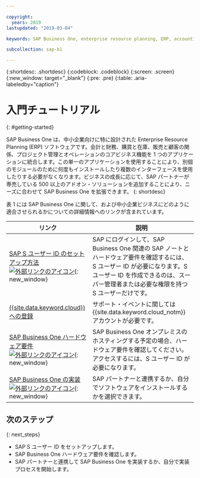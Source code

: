 ```yaml
---

copyright:
  years: 2019
lastupdated: "2019-03-04"

keywords: SAP Business One, enterprise resource planning, ERP, accounting and financials, purchasing and inventory, sales and customer relationships, project management and operations

subcollection: sap-b1

---
```


{:shortdesc: .shortdesc}
{:codeblock: .codeblock}
{:screen: .screen}
{:new_window: target="_blank"}
{:pre: .pre}
{:table: .aria-labeledby="caption"}

# 入門チュートリアル
{: #getting-started}

SAP Business One は、中小企業向けに特に設計された Enterprise Resource Planning (ERP) ソフトウェアです。会計と財務、購買と在庫、販売と顧客の関係、プロジェクト管理とオペレーションのコアビジネス機能を 1 つのアプリケーションに統合します。この単一のアプリケーションを使用することにより、別個のモジュールのために何度もインストールしたり複数のインターフェースを使用したりする必要がなくなります。ビジネスの成長に応じて、SAP パートナーが専売している 500 以上のアドオン・ソリューションを追加することにより、ニーズに合わせて SAP Business One を拡張できます。
{: shortdesc}

表 1 には SAP Business One に関して、および中小企業ビジネスにどのように適合させられるかについての詳細情報へのリンクが含まれています。

| リンク | 説明 |
| --- | --- |
| [SAP S ユーザー ID のセットアップ方法![外部リンクのアイコン](../../icons/launch-glyph.svg "外部リンクのアイコン")](https://www.youtube.com/watch?v=4wICiRTP8u0/){: new_window} | SAP にログインして、SAP Business One 関連の SAP ノートとハードウェア要件を確認するには、S ユーザー ID が必要になります。S ユーザー ID を作成できるのは、スーパー管理者または必要な権限を持つ S ユーザーだけです。|
| [{{site.data.keyword.cloud}} への登録](/docs/account?topic=account-signup#signing-up-for-ibm-cloud) | サポート・イベントに関しては {{site.data.keyword.cloud_notm}} アカウントが必要です。 |
| [SAP Business One ハードウェア要件![外部リンクのアイコン](../../icons/launch-glyph.svg "外部リンクのアイコン")](https://help.sap.com/http.svc/rc/011000358700000244612011e/9.3/en-US/B1_Hardware_Requirements_Guide.pdf){: new_window} |SAP Business One オンプレミスのホスティングする予定の場合、ハードウェア要件を確認してください。アクセスするには、S ユーザー ID が必要になります。 |
| [SAP Business One の実装![外部リンクのアイコン](../../icons/launch-glyph.svg "外部リンクのアイコン")](https://www.sap.com/products/business-one/implementation.html){: new_window} | SAP パートナーと連携するか、自分でソフトウェアをインストールするかを選択できます。 |

## 次のステップ
{: next_steps}

* SAP S ユーザー ID をセットアップします。
* SAP Business One ハードウェア要件を確認します。
* SAP パートナーと連携して SAP Business One を実装するか、自分で実装プロセスを開始します。
